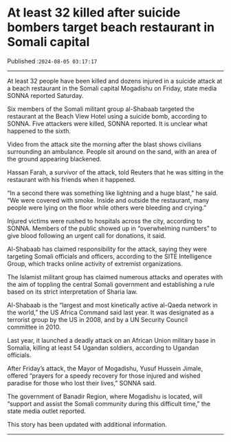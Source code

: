 # At least 32 killed after suicide bombers target beach restaurant in Somali capital

Published :`2024-08-05 03:17:17`

---

At least 32 people have been killed and dozens injured in a suicide attack at a beach restaurant in the Somali capital Mogadishu on Friday, state media SONNA reported Saturday.

Six members of the Somali militant group al-Shabaab targeted the restaurant at the Beach View Hotel using a suicide bomb, according to SONNA. Five attackers were killed, SONNA reported. It is unclear what happened to the sixth.

Video from the attack site the morning after the blast shows civilians surrounding an ambulance. People sit around on the sand, with an area of the ground appearing blackened.

Hassan Farah, a survivor of the attack, told Reuters that he was sitting in the restaurant with his friends when it happened.

“In a second there was something like lightning and a huge blast,” he said. “We were covered with smoke. Inside and outside the restaurant, many people were lying on the floor while others were bleeding and crying.”

Injured victims were rushed to hospitals across the city, according to SONNA. Members of the public showed up in “overwhelming numbers” to give blood following an urgent call for donations, it said.

Al-Shabaab has claimed responsibility for the attack, saying they were targeting Somali officials and officers, according to the SITE Intelligence Group, which tracks online activity of extremist organizations.

The Islamist militant group has claimed numerous attacks and operates with the aim of toppling the central Somali government and establishing a rule based on its strict interpretation of Sharia law.

Al-Shabaab is the “largest and most kinetically active al-Qaeda network in the world,” the US Africa Command said last year. It was designated as a terrorist group by the US in 2008, and by a UN Security Council committee in 2010.

Last year, it launched a deadly attack on an African Union military base in Somalia, killing at least 54 Ugandan soldiers, according to Ugandan officials.

After Friday’s attack, the Mayor of Mogadishu, Yusuf Hussein Jimale, offered “prayers for a speedy recovery for those injured and wished paradise for those who lost their lives,” SONNA said.

The government of Banadir Region, where Mogadishu is located, will “support and assist the Somali community during this difficult time,” the state media outlet reported.

This story has been updated with additional information.

---

